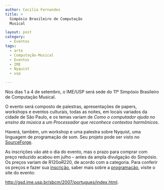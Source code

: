 ```yaml
---
author: Cecilia Fernandes
title: >
  Simpósio Brasileiro de Computação
  Musical

layout: post
category:
  - Eventos
tags:
  - arte
  - Computação-Musical
  - Eventos
  - IME
  - Nyquist
  - usp

---
```

Nos dias 1 a 4 de setembro, o IME/USP será sede do 11º Simpósio Brasileiro de Computação Musical.

O evento será composto de palestras, apresentações de papers, workshops e eventos culturais, todas as noites, em locais variados da cidade de São Paulo, e os temas variam de *Como o computador ajuda no ensino da música* a um *Processador que reconhece contextos harmônicos*.

Haverá, também, um workshop e uma palestra sobre Nyquist, uma linguagem de programação de som. Seu projeto pode ser visto no [SourceForge][1].

As inscrições vão até o dia do evento, mas o prazo para comprar com preço reduzido acabou em julho – antes da ampla divulgação do Simpósio. Os preços variam de R$120 a R$220, de acordo com a categoria. Para conferir os preços e fazer sua [inscrição][2], saber mais sobre a [programação][3], visite o site do evento:

<http://gsd.ime.usp.br/sbcm/2007/portugues/index.html>.















 [1]: http://nyquist.sourceforge.net/
 [2]: http://gsd.ime.usp.br/sbcm/2007/portugues/inscricao.html
 [3]: http://gsd.ime.usp.br/sbcm/2007/portugues/programacao.html





